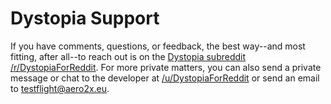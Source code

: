 # Dystopia Support

If you have comments, questions, or feedback, the best way--and most fitting, after all--to reach out is on the [Dystopia subreddit /r/DystopiaForReddit](https://reddit.com/r/DystopiaForReddit). For more private matters, you can also send a private message or chat to the developer at [/u/DystopiaForReddit](https://reddit.com/u/DystopiaForReddit) or send an email to [testflight@aero2x.eu](mailto:testflight@aero2x.eu).